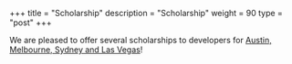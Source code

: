 +++
title = "Scholarship"
description = "Scholarship"
weight = 90
type = "post"
+++

We are pleased to offer several scholarships to developers for [Austin, Melbourne, Sydney and Las Vegas](https://docs.google.com/forms/d/e/1FAIpQLSdYXFqhH-IGTRBwiUWiH6fnNoXibUzGRUeuQ_sT0R7LKytUmA/viewform)!

